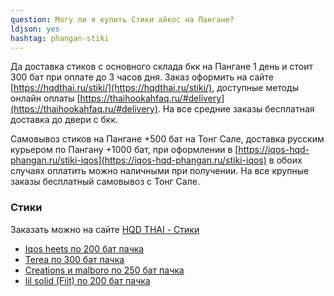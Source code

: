 ```yaml
---
question: Могу ли я купить Стики айкос на Пангане?
ldjson: yes 
hashtag: phangan-stiki
---
```


Да доставка стиков с основного склада бкк на Пангане 1 день и стоит 300 бат при оплате до 3 часов дня. Заказ оформить на сайте [https://hqdthai.ru/stiki/](https://hqdthai.ru/stiki/), доступные методы онлайн оплаты [https://thaihookahfaq.ru/#delivery](https://thaihookahfaq.ru/#delivery). На все средние заказы бесплатная доставка до двери с бкк.  
   

Самовывоз стиков на Пангане +500 бат на Тонг Сале, доставка русским курьером по Пангану +1000 бат, при оформлении в  [https://iqos-hqd-phangan.ru/stiki-iqos](https://iqos-hqd-phangan.ru/stiki-iqos) в обоих случаях оплатить можно наличными при получении. На все крупные заказы бесплатный самовывоз с Тонг Сале.

###  Стики 

Заказать можно на сайте [HQD THAI - Стики](https://hqdthai.ru/stiki/iqosstiki/)

* [Iqos heets по 200 бат пачка](https://hqdthai.ru/stiki/)
* [Terea по 300 бат пачка](https://hqdthai.ru/stiki/)
* [Creations и malboro по 250 бат пачка](https://hqdthai.ru/stiki/)
* [lil solid (Fiit) по 200 бат пачка](https://hqdthai.ru/stiki/)

